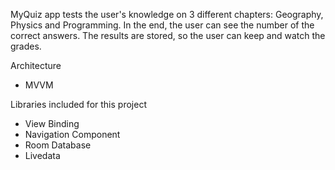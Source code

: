 MyQuiz app tests the user's knowledge on 3 different chapters: Geography, Physics and Programming.
In the end, the user can see the number of the correct answers.
The results are stored, so the user can keep and watch the grades.

Architecture
- MVVM

Libraries included for this project
- View Binding
- Navigation Component
- Room Database
- Livedata

